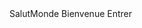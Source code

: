 <?xml version="1.0" encoding="utf-8"?>
<resources>
    <string name="app_name">SalutMonde</string>
    <string name="titulo_app">Bienvenue</string>
    <string name="boton">Entrer</string>
</resources>
